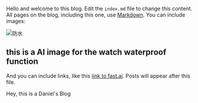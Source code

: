 Hello and welcome to this blog. Edit the `index.md` file to change this content. All pages on the blog, including this one, use [Markdown](https://guides.github.com/features/mastering-markdown/). You can include images:

![防水](https://github.com/user-attachments/assets/64aba834-43ee-4950-a268-dec7d91c575d)

## this is a AI image for the watch waterproof function

And you can include links, like this [link to fast.ai](https://mp.weixin.qq.com/s/8vpE6jiDAi5EHQAD2B_nlA). Posts will appear after this file. 

Hey, this is a Daniel's Blog
